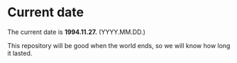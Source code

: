 # Current date

The current date is **1994.11.27.** (YYYY.MM.DD.)

This repository will be good when the world ends, so we will know how long it lasted.